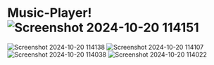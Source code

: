 # Music-Player!![Screenshot 2024-10-20 114151](https://github.com/user-attachments/assets/b1a0847c-fff3-4514-a177-6318eff76380)
![Screenshot 2024-10-20 114138](https://github.com/user-attachments/assets/3934152b-7b4b-4824-aa0f-679651cb7920)
![Screenshot 2024-10-20 114107](https://github.com/user-attachments/assets/182a3556-bc42-4083-a475-5671475be88e)
![Screenshot 2024-10-20 114038](https://github.com/user-attachments/assets/a7e339fe-b593-4d39-a677-be1dd29f0b01)
![Screenshot 2024-10-20 114022](https://github.com/user-attachments/assets/64aae546-f518-40bc-8d97-2ea22a71dba2)

